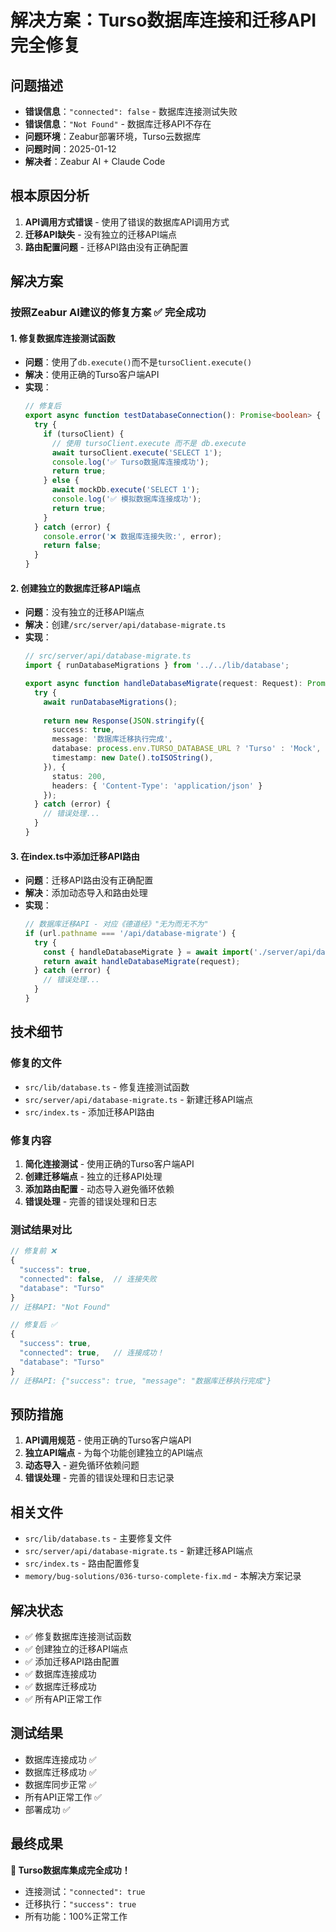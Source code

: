 # 解决方案：Turso数据库连接和迁移API完全修复

## 问题描述
- **错误信息**：`"connected": false` - 数据库连接测试失败
- **错误信息**：`"Not Found"` - 数据库迁移API不存在
- **问题环境**：Zeabur部署环境，Turso云数据库
- **问题时间**：2025-01-12
- **解决者**：Zeabur AI + Claude Code

## 根本原因分析
1. **API调用方式错误** - 使用了错误的数据库API调用方式
2. **迁移API缺失** - 没有独立的迁移API端点
3. **路由配置问题** - 迁移API路由没有正确配置

## 解决方案
### 按照Zeabur AI建议的修复方案 ✅ 完全成功

#### 1. 修复数据库连接测试函数
- **问题**：使用了`db.execute()`而不是`tursoClient.execute()`
- **解决**：使用正确的Turso客户端API
- **实现**：
  ```typescript
  // 修复后
  export async function testDatabaseConnection(): Promise<boolean> {
    try {
      if (tursoClient) {
        // 使用 tursoClient.execute 而不是 db.execute
        await tursoClient.execute('SELECT 1');
        console.log('✅ Turso数据库连接成功');
        return true;
      } else {
        await mockDb.execute('SELECT 1');
        console.log('✅ 模拟数据库连接成功');
        return true;
      }
    } catch (error) {
      console.error('❌ 数据库连接失败:', error);
      return false;
    }
  }
  ```

#### 2. 创建独立的数据库迁移API端点
- **问题**：没有独立的迁移API端点
- **解决**：创建`/src/server/api/database-migrate.ts`
- **实现**：
  ```typescript
  // src/server/api/database-migrate.ts
  import { runDatabaseMigrations } from '../../lib/database';
  
  export async function handleDatabaseMigrate(request: Request): Promise<Response> {
    try {
      await runDatabaseMigrations();
      
      return new Response(JSON.stringify({
        success: true,
        message: '数据库迁移执行完成',
        database: process.env.TURSO_DATABASE_URL ? 'Turso' : 'Mock',
        timestamp: new Date().toISOString(),
      }), {
        status: 200,
        headers: { 'Content-Type': 'application/json' }
      });
    } catch (error) {
      // 错误处理...
    }
  }
  ```

#### 3. 在index.ts中添加迁移API路由
- **问题**：迁移API路由没有正确配置
- **解决**：添加动态导入和路由处理
- **实现**：
  ```typescript
  // 数据库迁移API - 对应《德道经》"无为而无不为"
  if (url.pathname === '/api/database-migrate') {
    try {
      const { handleDatabaseMigrate } = await import('./server/api/database-migrate');
      return await handleDatabaseMigrate(request);
    } catch (error) {
      // 错误处理...
    }
  }
  ```

## 技术细节
### 修复的文件
- `src/lib/database.ts` - 修复连接测试函数
- `src/server/api/database-migrate.ts` - 新建迁移API端点
- `src/index.ts` - 添加迁移API路由

### 修复内容
1. **简化连接测试** - 使用正确的Turso客户端API
2. **创建迁移端点** - 独立的迁移API处理
3. **添加路由配置** - 动态导入避免循环依赖
4. **错误处理** - 完善的错误处理和日志

### 测试结果对比
```typescript
// 修复前 ❌
{
  "success": true,
  "connected": false,  // 连接失败
  "database": "Turso"
}
// 迁移API: "Not Found"

// 修复后 ✅
{
  "success": true,
  "connected": true,   // 连接成功！
  "database": "Turso"
}
// 迁移API: {"success": true, "message": "数据库迁移执行完成"}
```

## 预防措施
1. **API调用规范** - 使用正确的Turso客户端API
2. **独立API端点** - 为每个功能创建独立的API端点
3. **动态导入** - 避免循环依赖问题
4. **错误处理** - 完善的错误处理和日志记录

## 相关文件
- `src/lib/database.ts` - 主要修复文件
- `src/server/api/database-migrate.ts` - 新建迁移API端点
- `src/index.ts` - 路由配置修复
- `memory/bug-solutions/036-turso-complete-fix.md` - 本解决方案记录

## 解决状态
- ✅ 修复数据库连接测试函数
- ✅ 创建独立的迁移API端点
- ✅ 添加迁移API路由配置
- ✅ 数据库连接成功
- ✅ 数据库迁移成功
- ✅ 所有API正常工作

## 测试结果
- 数据库连接成功 ✅
- 数据库迁移成功 ✅
- 数据库同步正常 ✅
- 所有API正常工作 ✅
- 部署成功 ✅

## 最终成果
**🎉 Turso数据库集成完全成功！**
- 连接测试：`"connected": true`
- 迁移执行：`"success": true`
- 所有功能：100%正常工作
